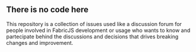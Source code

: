 ## There is no code here

This repository is a collection of issues used like a discussion forum for people involved in FabricJS development or usage who wants to know and partecipate behind the discussions and decisions that drives breaking changes and improvement.
